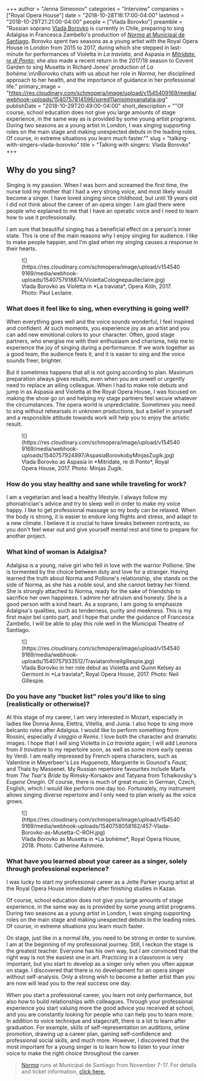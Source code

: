 +++
author = "Jenna Simeonov"
categories = "Interview"
companies = ["Royal Opera House"]
date = "2018-10-28T16:17:00-04:00"
lastmod = "2018-10-29T21:21:00-04:00"
people = ["Vlada Borovko"]
preamble = "Russian soprano [Vlada Borovko](/scene/people/vlada-borovko/) is currently in Chile, preparing to sing Adalgisa in Francesca Zambello's production of [*Norma* at Municipal de Santiago](http://municipal.cl/m/437/entries/-norma). Borovko spent two seasons as a young artist with the Royal Opera House in London from 2015 to 2017, during which she stepped in last-minute for performances of Violetta in *La traviata*, and Aspasia in [*Mitridate, re di Ponto*](/in-review-mitridate-re-di-ponto-at-roh/); she also made a recent return in the 2017/18 season to Covent Garden to sing Musetta in Richard Jones' production of *La bohème*.\n\nBorovko chats with us about her role in *Norma*, her disciplined approach to her health, and the importance of guidance in her professional life."
primary_image = "https://res.cloudinary.com/schmopera/image/upload/v1545409169/media/webhook-uploads/1540757814596/sqred11anisimovanatalia.jpg"
publishDate = "2018-10-29T20:49:00-04:00"
short_description = "&quot;Of course, school education does not give you large amounts of stage experience, in the same way as is provided by some young artist programs. During two seasons as a young artist in London, I was singing supporting roles on the main stage and making  unexpected debuts in the leading roles. Of course, in extreme situations you learn much faster.&quot;"
slug = "talking-with-singers-vlada-borovko"
title = "Talking with singers: Vlada Borovko"
+++

## Why do you sing?

Singing is my passion. When I was born and screamed the first time, the nurse told my mother that I had a very strong voice, and most likely would become a singer. I have loved singing since childhood, but until 19 years old I did not think about the career of an opera singer. I am glad there were people who explained to me that I have an operatic voice and I need to learn how to use it professionally. 

I am sure that beautiful singing has a beneficial effect on a person's inner state. This is one of the main reasons why I enjoy singing for audience. I like to make people happier, and I'm glad when my singing causes a response in their hearts.

<figure data-type="image">
![](https://res.cloudinary.com/schmopera/image/upload/v1545409169/media/webhook-uploads/1540757918874/ViolettaColognepaulleclaire.jpg)
<figcaption>Vlada Borovko as Violetta in *La traviata*, Opera Köln, 2017. Photo: Paul Leclaire.</figcaption>
</figure>

### What does it feel like to sing, when everything is going well?

When everything goes well and the voice sounds wonderful, I feel inspired and confident. At such moments, you experience joy as an artist and you can add new emotional colors to your character. Often, good stage partners, who energise me with their enthusiasm and charisma, help me to experience the joy of singing during a performance. If we work together as a good team, the audience feels it, and it is easier to sing and the voice sounds freer, brighter. 

But it sometimes happens that all is not going according to plan. Maximum preparation always gives results, even when you are unwell or urgently need to replace an ailing colleague. When I had to make role debuts and jump in as Aspasia and Violetta at the Royal Opera House, I was focused on making the show go on and helping my stage partners feel secure whatever the circumstances. The opera world is unpredictable. Sometimes you need to sing without rehearsals in unknown productions, but a belief in yourself and a responsible attitude towards work will help you to enjoy the artistic result.

<figure data-type="image">
![](https://res.cloudinary.com/schmopera/image/upload/v1545409169/media/webhook-uploads/1540757924897/AspasiaBorovkobyMinjasZugik.jpg)
<figcaption>Vlada Borovko as Aspasia in *Mitridate, re di Ponto*, Royal Opera House, 2017. Photo: Minjas Zugik.</figcaption>
</figure>

### How do you stay healthy and sane while traveling for work?

I am a vegetarian and lead a healthy lifestyle. I always follow my phoniatrician's advice and try to sleep well in order to make my voice happy. I like to get professional massage so my body can be relaxed. When the body is strong, it is easier to endure long flights and stress, and adapt to a new climate. I believe it is crucial to have breaks between contracts, so you don't feel wear out and give yourself mental rest and  time to prepare for another project.

### What kind of woman is Adalgisa?

Adalgisa is a young, naïve girl who fell in love with the warrior Pollione. She is tormented by the choice between duty and love for a stranger. Having learned the truth about Norma and Pollione's relationship, she stands on the side of Norma, as she has a noble soul, and she cannot betray her friend. She is strongly attached to Norma, ready for the sake of friendship to sacrifice her own happiness. I admire her altruism and honesty. She is a good person with a kind heart. As a soprano, I am going to emphasize Adalgisa's qualities, such as tenderness, purity and meekness. This is my first major bel canto part, and I hope that under the guidance of Francesca Zambello, I will be able to play this role well in the Municipal Theatre of Santiago.

<figure data-type="image">
![](https://res.cloudinary.com/schmopera/image/upload/v1545409169/media/webhook-uploads/1540757933512/Traviatarohneilgillespie.jpg)
<figcaption>Vlada Borovko in her role debut as Violetta and Quinn Kelsey as Germont in *La traviata*, Royal Opera House, 2017. Photo: Neil Gillespie.</figcaption>
</figure>

### Do you have any "bucket list" roles you'd like to sing (realistically or otherwise)?

At this stage of my career, I am very interested in Mozart, especially in ladies like Donna Anna, Elettra, Vitellia, and Junia. I  also hope to sing more belcanto roles after Adalgisa. I would like to perform something from Rossini, especially *Il viaggio a Reims*. I love both the character and dramatic images. I hope that I will sing Violetta in *La traviata* again; I will add Leonora from *Il trovatore* to my repertoire soon, as well as some more early operas by Verdi. I am really impressed by French opera characters, such as Valentine in Meyerbeer's *Les Huguenots*, Marguerite in Gounod's *Faust*, and Thaïs by Massenet. My Russian repertoire favourites include Marfa from *The Tsar's Bride* by Rimsky-Korsakov and Tatyana from Tchaikovsky's *Eugene Onegin*. Of course, there is much of great music in German, Czech, English, which I would like perform one day too. Fortunately, my instrument allows singing diverse repertoire and I only need to plan wisely as the voice grows.

<figure data-type="image">
![](https://res.cloudinary.com/schmopera/image/upload/v1545409169/media/webhook-uploads/1540758058162/457-Vlada-Borovko-as-Musetta-C-ROH.jpg)
<figcaption>Vlada Borovko as Musetta in *La bohème*, Royal Opera House, 2018. Photo: Catherine Ashmore.</figcaption>
</figure>

### What have you learned about your career as a singer, solely through professional experience?

I was lucky to start my professional career as a Jette Parker young artist at the Royal Opera House immediately after finishing studies in Kazan. 

Of course, school education does not give you large amounts of stage experience, in the same way as is provided by some young artist programs. During two seasons as a young artist in London, I was singing supporting roles on the main stage and making  unexpected debuts in the leading roles. Of course, in extreme situations you learn much faster. 

On stage, just like in a normal life, you need to be strong in order to survive. I am at the beginning of my professional journey. Still, I reckon the stage is the greatest teacher. Everyone has his own way, but I am convinced that the right way is not the easiest one in art. Practicing in a classroom is very important, but you start to develop as a singer only when you often appear on stage. I discovered that there is no development for an opera singer without self-analysis. Only a strong wish to become a better artist than you are now will lead you to the real success one day.  

When you start a professional career, you learn not only performance, but also  how to build relationships with colleagues. Through your professional experience you start valuing more the good advice you received at school, and you are constantly looking for people who can help you to learn more. In addition to voice technique and stagecraft, there is a lot to learn after graduation. For example, skills of self-representation on auditions, online promotion, drawing up a career plan,  gaining self-confidence and professional social skills, and much more. However, I discovered that the most important for a young singer is to learn how to listen to your inner voice to make the right choice throughout the career.

>[*Norma*](http://municipal.cl/m/437/entries/-norma) runs at Municipal de Santiago from November 7-17. For details and ticket information, [click here.](http://municipal.cl/m/437/entries/-norma)

